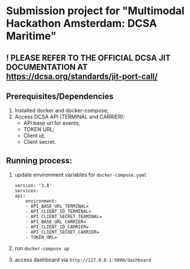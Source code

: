 # Submission project for "Multimodal Hackathon Amsterdam: DCSA Maritime"

## ! PLEASE REFER TO THE OFFICIAL DCSA JIT DOCUMENTATION AT https://dcsa.org/standards/jit-port-call/

## Prerequisites/Dependencies

1. Installed docker and docker-compose;
2. Access DCSA API (TERMINAL and CARRIER):
    - API base url for events;
    - TOKEN URL;
    - Client id;
    - Client secret.

## Running process:

1. update environment variables for `docker-compose.yaml`
    ```
    version: '3.8'
    services:
    api:
        environment:
        - API_BASE_URL_TERMINAL=
        - API_CLIENT_ID_TERMINAL=
        - API_CLIENT_SECRET_TERMINAL=
        - API_BASE_URL_CARRIER=
        - API_CLIENT_ID_CARRIER=
        - API_CLIENT_SECRET_CARRIER=
        - TOKEN_URL=
    ```

2. run `docker-compose up`
3. access dashboard via `http://127.0.0.1:5000/dashboard`

